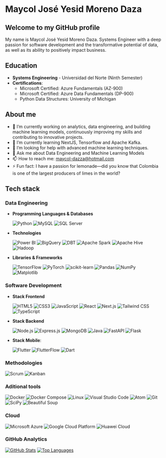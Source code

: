 # Maycol José Yesid Moreno Daza

## Welcome to my GitHub profile

My name is Maycol José Yesid Moreno Daza. Systems Engineer with a deep passion for software development and the transformative potential of data, as well as its ability to positively impact business.

## Education

- **Systems Engineering** - Universidad del Norte (Ninth Semester)
- **Certifications**:
  - Microsoft Certified: Azure Fundamentals (AZ-900)
  - Microsoft Certified: Azure Data Fundamentals (DP-900)
  - Python Data Structures: University of Michigan

## About me
- 🔭 I’m currently working on analytics, data engineering, and building machine learning models, continuously improving my skills and contributing to innovative projects.
- 🌱 I’m currently learning NextJS, Tensorflow and Apache Kafka.
- 🤔 I’m looking for help with advanced machine learning techniques.
- 💬 Ask me about Data Engineering and Machine Learning Models
- 📫 How to reach me: maycol-dazza@hotmail.com
- ⚡ Fun fact: I have a passion for lemonade—did you know that Colombia is one of the largest producers of limes in the world?

## Tech stack
### Data Engineering
- **Programming Languages & Databases**
   
  ![Python](https://img.shields.io/badge/-Python-3776AB?style=flat-square&logo=python&logoColor=white)
  ![MySQL](https://img.shields.io/badge/-MySQL-000?&logo=MySQL&logoColor=4479A1)
  ![SQL Server](https://img.shields.io/badge/Microsoft%20SQL%20Server-CC2927?logo=microsoftsqlserver&logoColor=fff&style=flat-square)

- **Technologies**

  ![Power BI](https://img.shields.io/badge/-Power%20BI-F2C811?style=flat-square&logo=power-bi&logoColor=black)
  ![BigQuery](https://img.shields.io/badge/SQL-Google%20BigQuery-4285F4?logo=google%20cloud)
  ![DBT](https://img.shields.io/badge/Data%20Build%20Tool%20-%20Red?style=flat&logo=dbt&color=blue)
  ![Apache Spark](https://img.shields.io/badge/-Apache%20Spark-E25A1C?style=flat-square&logo=apache-spark&logoColor=white)
  ![Apache Hive](https://img.shields.io/badge/-Apache%20Hive-FDEE21?style=flat-square&logo=apache-hive&logoColor=black)
  ![Hadoop](https://img.shields.io/badge/-Hadoop-66CCFF?style=flat-square&logo=apache-hadoop&logoColor=black)

- **Libraries & Frameworks**

  ![TensorFlow](https://img.shields.io/badge/-TensorFlow-FF6F00?style=flat-square&logo=tensorflow&logoColor=white)
  ![PyTorch](https://img.shields.io/badge/-PyTorch-EE4C2C?style=flat-square&logo=pytorch&logoColor=white)
  ![scikit-learn](https://img.shields.io/badge/-scikit--learn-F7931E?style=flat-square&logo=scikit-learn&logoColor=white)
  ![Pandas](https://img.shields.io/badge/-Pandas-150458?style=flat-square&logo=pandas&logoColor=white)
  ![NumPy](https://img.shields.io/badge/-NumPy-013243?style=flat-square&logo=numpy&logoColor=white)
  ![Matplotlib](https://img.shields.io/badge/-Matplotlib-11557C?style=flat-square&logo=matplotlib&logoColor=white)
  
### Software Development
- **Stack Frontend**
  
  ![HTML5](https://img.shields.io/badge/-HTML5-E34F26?style=flat-square&logo=html5&logoColor=white)
  ![CSS3](https://img.shields.io/badge/-CSS3-1572B6?style=flat-square&logo=css3&logoColor=white)
  ![JavaScript](https://img.shields.io/badge/-JavaScript-F7DF1E?style=flat-square&logo=javascript&logoColor=black)
  ![React](https://img.shields.io/badge/-React-61DAFB?style=flat-square&logo=react&logoColor=white)
  ![Next.js](https://img.shields.io/badge/-Next.js-000000?style=flat-square&logo=next.js&logoColor=white)
  ![Tailwind CSS](https://img.shields.io/badge/-Tailwind_CSS-38B2AC?style=flat-square&logo=tailwind-css&logoColor=white)
  ![TypeScript](https://img.shields.io/badge/-TypeScript-3178C6?style=flat-square&logo=typescript&logoColor=white)
  
- **Stack Backend**
  
  ![Node.js](https://img.shields.io/badge/-Node.js-339933?style=flat-square&logo=node.js&logoColor=white)
  ![Express.js](https://img.shields.io/badge/-Express.js-000000?style=flat-square&logo=express&logoColor=white)
  ![MongoDB](https://img.shields.io/badge/-MongoDB-47A248?style=flat-square&logo=mongodb&logoColor=white)
  ![Java](https://img.shields.io/badge/-Java-007396?style=flat-square&logo=java&logoColor=white)
  ![FastAPI](https://img.shields.io/badge/-FastAPI-009688?style=flat-square&logo=fastapi&logoColor=white)
  ![Flask](https://img.shields.io/badge/-Flask-000000?style=flat-square&logo=flask&logoColor=white)

- **Stack Mobile**:

  ![Flutter](https://img.shields.io/badge/-Flutter-02569B?style=flat-square&logo=flutter&logoColor=white)
  ![FlutterFlow](https://img.shields.io/badge/-FlutterFlow-0075EB?style=flat-square&logo=flutter&logoColor=white)
  ![Dart](https://img.shields.io/badge/-Dart-0175C2?style=flat-square&logo=dart&logoColor=white)

### **Methodologies**
  
  ![Scrum](https://img.shields.io/badge/-Scrum-2496ED?style=flat-square&logo=scrum&logoColor=white)
  ![Kanban](https://img.shields.io/badge/-Kanban-026EB5?style=flat-square&logo=kanban&logoColor=white)
  
### **Aditional tools**

  ![Docker](https://img.shields.io/badge/-Docker-2496ED?style=flat-square&logo=docker&logoColor=white)
  ![Docker Compose](https://img.shields.io/badge/-Docker_Compose-2496ED?style=flat-square&logo=docker&logoColor=white)
  ![Linux](https://img.shields.io/badge/-Linux-FCC624?style=flat-square&logo=linux&logoColor=black)
  ![Visual Studio Code](https://img.shields.io/badge/-Visual_Studio_Code-007ACC?style=flat-square&logo=visual-studio-code&logoColor=white)
  ![Atom](https://img.shields.io/badge/-Atom-66595C?style=flat-square&logo=atom&logoColor=white)
  ![Git](https://img.shields.io/badge/-Git-F05032?style=flat-square&logo=git&logoColor=white)
  ![SciPy](https://img.shields.io/badge/-SciPy-8CAAE6?style=flat-square&logo=scipy&logoColor=white)
  ![Beautiful Soup](https://img.shields.io/badge/-Beautiful_Soup-311C87?style=flat-square&logo=python&logoColor=white)

### **Cloud**

  ![Microsoft Azure](https://img.shields.io/badge/-Microsoft%20Azure-0089D6?style=flat-square&logo=microsoft-azure&logoColor=white)
  ![Google Cloud Platform](https://img.shields.io/badge/-Google%20Cloud-4285F4?style=flat-square&logo=google-cloud&logoColor=white)
  ![Huawei Cloud](https://img.shields.io/badge/-Huawei%20Cloud-FF0000?style=flat-square&logo=huawei&logoColor=white)

### GitHub Analytics
[![GitHub Stats](https://github-readme-stats.vercel.app/api?username=MaycolMD&show_icons=true&theme=blue-white)](https://github.com/MaycolMD)
[![Top Languages](https://github-readme-stats.vercel.app/api/top-langs/?username=MaycolMD&layout=compact&theme=blue-white)](https://github.com/MaycolMD)

<!--
**MaycolMD/MaycolMD** is a ✨ _special_ ✨ repository because its `README.md` (this file) appears on your GitHub profile.

Here are some ideas to get you started:

- 🔭 I’m currently working on ...
- 🌱 I’m currently learning ...
- 👯 I’m looking to collaborate on ...
- 🤔 I’m looking for help with ...
- 💬 Ask me about ...
- 📫 How to reach me: ...
- 😄 Pronouns: ...
- ⚡ Fun fact: ...
-->
